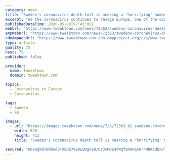 ```yaml
---
category: news
title: "Sweden's coronavirus death toll is nearing a 'horrifying' number"
excerpt: "As the coronavirus continues to ravage Europe, one of the countries is nearing a horrifyingly large number - 3,000 deaths. According to Sweden's chief epidemiologist at Sweden's public health agency,"
publishedDateTime: 2020-05-08T07:45:00Z
webUrl: "https://www.tweaktown.com/news/72363/swedens-coronavirus-death-toll-is-nearing-horrifying-number/index.html"
ampWebUrl: "https://www.tweaktown.com/news/72363/swedens-coronavirus-death-toll-is-nearing-horrifying-number/amp.html"
cdnAmpWebUrl: "https://www-tweaktown-com.cdn.ampproject.org/c/s/www.tweaktown.com/news/72363/swedens-coronavirus-death-toll-is-nearing-horrifying-number/amp.html"
type: article
quality: 75
heat: 75
published: false

provider:
  name: TweakTown
  domain: tweaktown.com

topics:
  - Coronavirus in Europe
  - Coronavirus

tags:
  - Sweden
  - SE

images:
  - url: "https://images.tweaktown.com/news/7/2/72363_01_swedens-coronavirus-death-toll-horrifying-says-scientist.jpg"
    width: 620
    height: 413
    title: "Sweden's coronavirus death toll is nearing a 'horrifying' number"

secured: "K0k0gkbTNd8sd3+XEHZ798DLBDgVeB/0s3cMDE4tWqfomHHqxHrPHhKsQbxVltagUoKKVglbsU0zHHtj2ZJNE0q+o68u1g+h/t9kUc9QR8q1KGC9xM1AU4kI0Blv5a+myjoGiLCzNmYGOzb9ObCSS+8K5I1ir2b/CMFvolUie7ITAgQVFI78RneuT08sOMMBD0lwpBNhLA42OgJRjq27q6M+em4to9dk+c7Uzq1YWGjXSht5QiSNGarsz8fMxYLaWmfYzqzvcynPELJJ8SO3j7yGNCgj4bGxUIrHO1ew8Xh1dLcRdMtMYFHl/o01p3xn3ipkt+TBCEHa4AfKYUk0T7/+H5BVgL9nJy5XupIgADohaVICjZBPIQ/A5W408Jry8ike5geasm1SdWGtQrDE4JNvEx4M+cdJ8e8hFo6oiDq1UzbxEsTtzLBlwprHNA8LfKYiAzNRyTAHV3qQ29haSbpsYf8CjO+gbSaYwkCEyxI=;QA8hZ7LJEyFL+xKsxFTf5A=="
---
```



